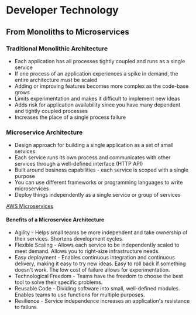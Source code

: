 # Developer Technology 
## From Monoliths to Microservices

### Traditional Monolithic Architecture
* Each application has all processes tightly coupled and runs as a single service
* If one process of an application experiences a spike in demand, the entire architecture must be scaled
* Adding or improving features becomes more complex as the code-base grows
* Limits experimentation and makes it difficult to implement new ideas
* Adds risk for application availability since you have many dependent and tightly coupled processes
* Increases the place of a single process failure

### Microservice Architecture
* Design approach for building a single application as a set of small services
* Each service runs its own process and communicates with other services through a well-defined interface (HTTP API)
* Built around business capabilities - each service is scoped with a single purpose
* You can use different frameworks or programming languages to write microservices
* Deploy things independently as a single service or group of services

[AWS Microservices](https://aws.amazon.com/microservices/)

#### Benefits of a Microservice Architecture
* Agility - Helps small teams be more independent and take ownership of their services. Shortens development cycles.
* Flexible Scaling - Allows each service to be independently scaled to meet demand. Allows you to right-size infrastructure needs.
* Easy deployment - Enables continuous integration and continuous delivery, making it easy to try new ideas. Easy to roll back if something doesn't work. The low cost of failure allows for experimentation.
* Technological Freedom - Teams have the freedom to choose the best tool to solve their specific problems. 
* Reusable Code - Dividing software into small, well-defined modules. Enables teams to use functions for multiple purposes. 
* Resilience - Service independence increases an application's resistance to failure. 
